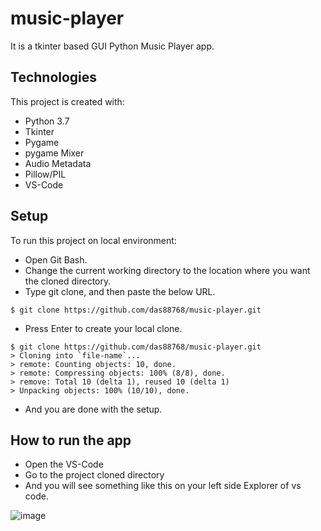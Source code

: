 # music-player
It is a tkinter based GUI Python Music Player app.

## Technologies
This project is created with:
* Python 3.7
* Tkinter
* Pygame
* pygame Mixer
* Audio Metadata
* Pillow/PIL
* VS-Code

## Setup
To run this project on local environment:
* Open Git Bash.
* Change the current working directory to the location where you want the cloned directory.
* Type git clone, and then paste the below URL.

```
$ git clone https://github.com/das88768/music-player.git
```

* Press Enter to create your local clone.

```
$ git clone https://github.com/das88768/music-player.git
> Cloning into `file-name`...
> remote: Counting objects: 10, done.
> remote: Compressing objects: 100% (8/8), done.
> remove: Total 10 (delta 1), reused 10 (delta 1)
> Unpacking objects: 100% (10/10), done.
```
* And you are done with the setup.

## How to run the app
* Open the VS-Code
* Go to the project cloned directory
* And you will see something like this on your left side Explorer of vs code.

![image](https://user-images.githubusercontent.com/89207002/177941606-9409e9ce-6508-4d97-97fa-fad02794413a.png)



